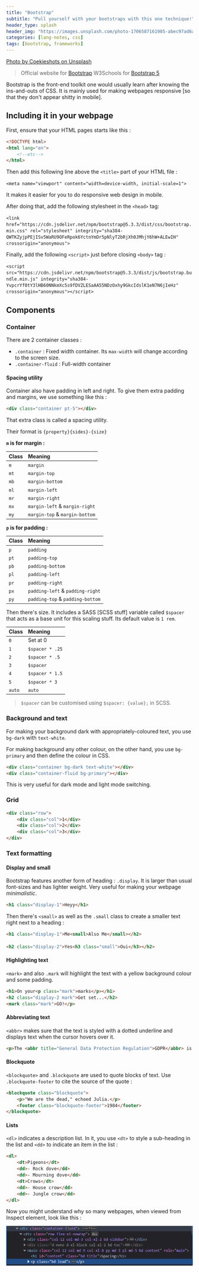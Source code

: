 ```yaml
---
title: "Bootstrap"
subtitle: "Pull yourself with your bootstraps with this one technique!"
header_type: splash
header_img: "https://images.unsplash.com/photo-1706587161985-abec97ad6af8?q=80&w=1935&auto=format&fit=crop&ixlib=rb-4.0.3&ixid=M3wxMjA3fDB8MHxwaG90by1wYWdlfHx8fGVufDB8fHx8fA%3D%3D"
categories: [lang-notes, css]
tags: [bootstrap, frameworks]
---
```


[Photo by Coekieshots on Unsplash](https://unsplash.com/@coekieshots)

> Official website for [Bootstrap](https://getbootstrap.com)
> W3Schools for [Bootstrap 5](https://www.w3schools.com/bootstrap5/bootstrap_get_started.php)

Bootstrap is the front-end toolkit one would usually learn after knowing the ins-and-outs of CSS. It is mainly used for making webpages responsive [so that they don't appear shitty in mobile].

## Including it in your webpage

First, ensure that your HTML pages starts like this :

```html
<!DOCTYPE html>
<html lang="en">
    <!--etc-->
</html>
```

Then add this following line above the `<title>` part of your HTML file :

``<meta name="viewport" content="width=device-width, initial-scale=1">``

It makes it easier for you to do responsive web design in mobile.

After doing that, add the following stylesheet in the `<head>` tag:

``<link href="https://cdn.jsdelivr.net/npm/bootstrap@5.3.3/dist/css/bootstrap.min.css" rel="stylesheet" integrity="sha384-QWTKZyjpPEjISv5WaRU9OFeRpok6YctnYmDr5pNlyT2bRjXh0JMhjY6hW+ALEwIH" crossorigin="anonymous">``

Finally, add the following `<script>` just before closing `<body>` tag :

``<script src="https://cdn.jsdelivr.net/npm/bootstrap@5.3.3/dist/js/bootstrap.bundle.min.js" integrity="sha384-YvpcrYf0tY3lHB60NNkmXc5s9fDVZLESaAA55NDzOxhy9GkcIdslK1eN7N6jIeHz" crossorigin="anonymous"></script>``

## Components

### Container

There are 2 container classes :

- `.container` : Fixed width container. Its `max-width` will change according to the screen size.
- `.container-fluid` : Full-width container

#### Spacing utility

Container also have padding in left and right. To give them extra padding and margins, we use something like this :

```html
<div class="container pt-5"></div>
```

That extra class is called a spacing utility.

Their format is ``{property}{sides}-{size}``

**`m` is for margin :**

| Class | Meaning |
| :------ |:--- |
| `m` | `margin` |
| `mt` | `margin-top` |
| `mb` | `margin-bottom` |
| `ml` | `margin-left` |
| `mr` | `margin-right` |
| `mx` | `margin-left` & `margin-right` |
| `my` | `margin-top` & `margin-bottom` |

**`p` is for padding :**

| Class | Meaning |
| :------ |:--- |
| `p` | `padding` |
| `pt` | `padding-top` |
| `pb` | `padding-bottom` |
| `pl` | `padding-left` |
| `pr` | `padding-right` |
| `px` | `padding-left` & `padding-right` |
| `py` | `padding-top` & `padding-bottom` |

Then there's size. It includes a SASS [SCSS stuff] variable called `$spacer` that acts as a base unit for this scaling stuff. Its default value is `1 rem`.

| Class | Meaning |
| :------ |:--- |
| `0` | Set at 0 |
| `1` | `$spacer * .25` |
| `2` | `$spacer * .5` |
| `3` | `$spacer` |
| `4` | `$spacer * 1.5` |
| `5` | `$spacer * 3` |
| `auto` | `auto` |

> `$spacer` can be customised using ``$spacer: {value};`` in SCSS.

### Background and text

For making your background dark with appropriately-coloured text, you use `bg-dark` with `text-white`.

For making background any other colour, on the other hand, you use `bg-primary` and then define the colour in CSS.

```html
<div class="container bg-dark text-white"></div>
<div class="container-fluid bg-primary"></div>
```

This is very useful for dark mode and light mode switching.

### Grid

```html
<div class="row">
    <div class="col">1</div>
    <div class="col">2</div>
    <div class="col">3</div>
</div>
```

### Text formatting

#### Display and small

Bootstrap features another form of heading : `.display`. It is larger than usual font-sizes and has lighter weight. Very useful for making your webpage *minimalistic*.

```html
<h1 class="display-1">Heyy</h1>
```

Then there's `<small>` as well as the `.small` class to create a smaller text right next to a heading :

```html
<h1 class="display-1">Me<small>Also Me</small></h2>

<h2 class="display-2">Yes<h3 class="small">Oui</h3></h2>
```

#### Highlighting text

`<mark>` and also `.mark` will highlight the text with a yellow background colour and some padding.

```html
<h1>On your<p class="mark">marks</p></h1>
<h2 class="display-2 mark">Get set...</h2>
<mark class="mark">GO!</p>
```

#### Abbreviating text

`<abbr>` makes sure that the text is styled with a dotted underline and displays text when the cursor hovers over it.

```html
<p>The <abbr title="General Data Protection Regulation">GDPR</abbr> is an European legislation on digital privacy and other fields.</p>
```

#### Blockquote

`<blockquote>` and `.blockquote` are used to quote blocks of text. Use `.blockquote-footer` to cite the source of the quote :

```html
<blockquote class="blockquote">
    <p>"We are the dead," echoed Julia.</p>
    <footer class="blockquote-footer">1984</footer>
</blockquote>
```

#### Lists

`<dl>` indicates a description list. In it, you use `<dt>` to style a sub-heading in the list and `<dd>` to indicate an item in the list :

```html
<dl>
    <dt>Pigeons</dt>
    <dd>- Rock dove</dd>
    <dd>- Mourning dove</dd>
    <dt>Crows</dt>
    <dd>- House crow</dd>
    <dd>- Jungle crow</dd>
</dl>
```

Now you might understand why so many webpages, when viewed from Inspect element, look like this :

![alt text](image.png)
